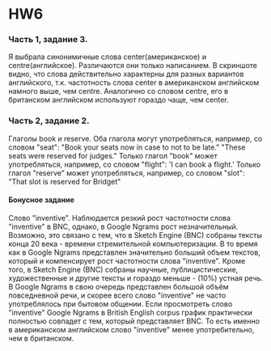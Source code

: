 # HW6
### Часть 1, задание 3.

Я выбрала синонимичные слова center(американское) и centre(английское). Различаются они только написанием. В скриншоте видно, что слова действительно характерны для разных вариантов английского, т.к. частотность слова center в американском английском намного выше, чем centre. Аналогично со словом centre, его в британском английском используют гораздо чаще, чем center. 
### Часть 2, задание 2.

Глаголы book и reserve.
Оба глагола могут употребляться, например, со словом "seat": 
"Book your seats now in case to not to be late." 
"These seats were reserved for judges."
Только глагол "book" может употребляться, например, со словом "flight": 'I can book a flight.'
Только глагол "reserve" может употребляться, например, со словом "slot": "That slot is reserved for Bridget"
#### Бонусное задание

Слово "inventive".
Наблюдается резкий рост частотности слова "inventive" в BNC, однако, в Google Ngrams рост незначительный. 
Возможно, это связано с тем, что в Sketch Engine (BNC) собраны тексты конца 20 века - времени стремительной компьютеризации. В то время как в Google Ngrams представлен значительно больший объем текстов, который и компенсирует рост частотности слова "inventive".
Кроме того, в Sketch Engine (BNC) собраны научные, публицистические, художественные и другие тексты и гораздо меньше - (10%) устная речь.  В Google Ngrams в свою очередь представлен большой объём повседневной речи, и скорее всего слово "inventive" не часто употреблялось при бытовом общении. Если просмотреть слово "inventive" Google Ngrams в British English corpus график практически полностью совпадет с тем, который представляет BNC. То есть именно в американском английском слово "inventive" менее употребительно, чем в британском.


